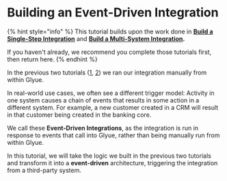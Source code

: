 # Building an Event-Driven Integration

{% hint style="info" %}
This tutorial builds upon the work done in [**Build a Single-Step Integration**](../building-a-single-step-integration/) and [**Build a Multi-System Integration**](../building-a-multi-system-integration/)**.**&#x20;

If you haven't already, we recommend you complete those tutorials first, then return here.
{% endhint %}

In the previous two tutorials ([1](../building-a-single-step-integration/), [2](../building-a-multi-system-integration/)) we ran our integration manually from within Glyue.&#x20;

In real-world use cases, we often see a different trigger model: Activity in one system causes a chain of events that results in some action in a different system. For example, a new customer created in a CRM will result in that customer being created in the banking core.

We call these **Event-Driven Integrations**, as the integration is run in response to events that call into Glyue, rather than being manually run from within Glyue.

In this tutorial, we will take the logic we built in the previous two tutorials and transform it into a **event-driven** architecture, triggering the integration from a third-party system.
